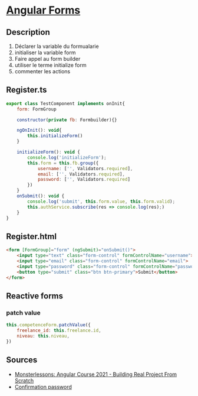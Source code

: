 # [Angular Forms](readme.md)

## Description

1. Déclarer la variable du formualarie
2. initialiser la variable form
3. Faire appel au form builder
4. utiliser le terme initialize form
5. commenter les actions

## Register.ts

```javascript
export class TestComponent implements onInit{
    form: FormGroup

    constructor(private fb: Formbuilder){}

    ngOnInit(): void{
        this.initializeForm()
    }

    initializeForm(): void {
        console.log('initializeForm');
        this.form = this.fb.group({
            username: ['', Validators.required],
            email: ['', Validators.required],
            password: ['', Validators.required]
        })
    }
    onSubmit(): void {
        console.log('submit', this.form.value, this.form.valid);
        this.authService.subscribe(res => console.log(res);)
    }
}
```

## Register.html

```html
<form [FormGroup]="form" (ngSubmit)="onSubmit()">
    <input type="text" class="form-control" formControlName="username">
    <input type="email" class="form-control" formControlName="email">
    <input type="password" class="form-control" formControlName="password">
    <button type="submit" class="btn btn-primary">Submit</button>
</form>
```

## Reactive forms

### patch value

```javascript
this.competenceForm.patchValue({
    freelance_id: this.freelance.id,
    niveau: this.niveau,
})
```

## Sources

* [Monsterlessons: Angular Course 2021 - Building Real Project From Scratch ](https://www.youtube.com/watch?v=DyklxnC2XP0&t=1094s&ab_channel=MonsterlessonsAcademy)
* [Confirmation password](https://aliasger.dev/quick-notes-implement-password-and-confirm-password-validation-in-angular)